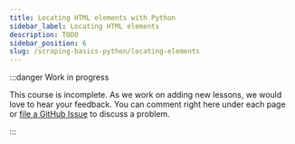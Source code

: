 ```yaml
---
title: Locating HTML elements with Python
sidebar_label: Locating HTML elements
description: TODO
sidebar_position: 6
slug: /scraping-basics-python/locating-elements
---
```


:::danger Work in progress

This course is incomplete. As we work on adding new lessons, we would love to hear your feedback. You can comment right here under each page or [file a GitHub Issue](https://github.com/apify/apify-docs/issues) to discuss a problem.

:::
